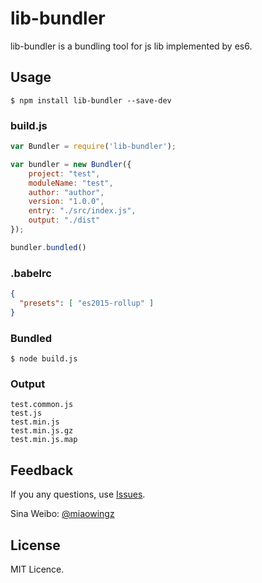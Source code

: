 # lib-bundler

lib-bundler is a bundling tool for js lib implemented by es6.

## Usage
```
$ npm install lib-bundler --save-dev
```
### build.js
``` javascript
var Bundler = require('lib-bundler');

var bundler = new Bundler({
    project: "test",
    moduleName: "test",
    author: "author",
    version: "1.0.0",
    entry: "./src/index.js",
    output: "./dist"
});

bundler.bundled()
```

### .babelrc
```json
{
  "presets": [ "es2015-rollup" ]
}
```

### Bundled
```
$ node build.js
```

### Output
```
test.common.js
test.js
test.min.js
test.min.js.gz
test.min.js.map
```

## Feedback
If you any questions, use [Issues](https://github.com/miaowing/lib-bundler/issues).

Sina Weibo: [@miaowingz](http://weibo.com/zfeng217)

## License
MIT Licence.
